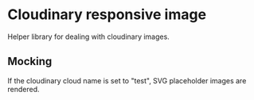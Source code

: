 # Cloudinary responsive image

Helper library for dealing with cloudinary images.

## Mocking

If the cloudinary cloud name is set to "test", SVG placeholder images are rendered.
